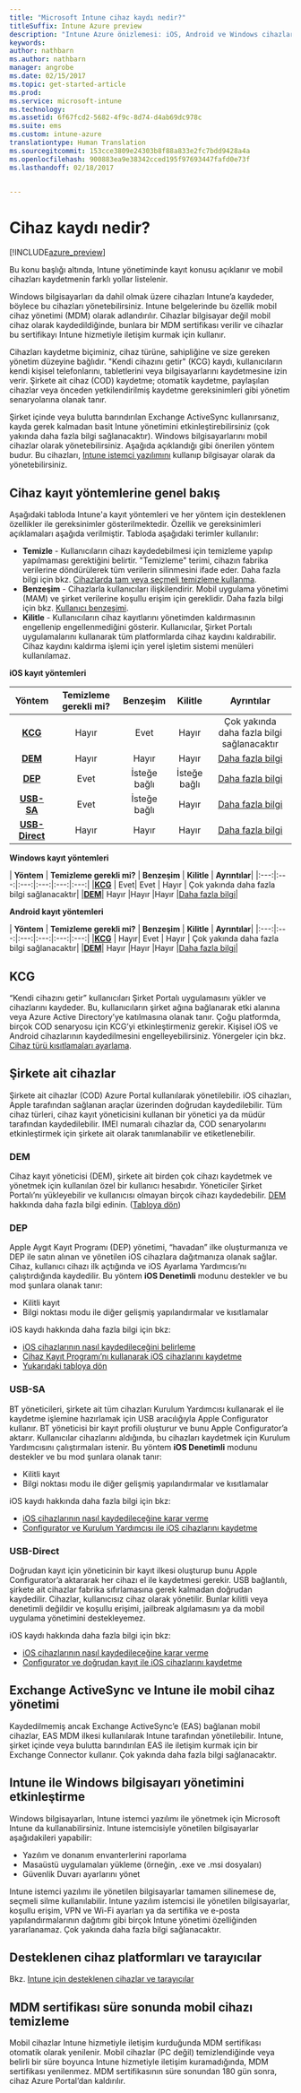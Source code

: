 ```yaml
---
title: "Microsoft Intune cihaz kaydı nedir?"
titleSuffix: Intune Azure preview
description: "Intune Azure önizlemesi: iOS, Android ve Windows cihazlarının kaydını öğrenin."
keywords: 
author: nathbarn
ms.author: nathbarn
manager: angrobe
ms.date: 02/15/2017
ms.topic: get-started-article
ms.prod: 
ms.service: microsoft-intune
ms.technology: 
ms.assetid: 6f67fcd2-5682-4f9c-8d74-d4ab69dc978c
ms.suite: ems
ms.custom: intune-azure
translationtype: Human Translation
ms.sourcegitcommit: 153cce3809e24303b8f88a833e2fc7bdd9428a4a
ms.openlocfilehash: 900883ea9e38342cced195f97693447fafd0e73f
ms.lasthandoff: 02/18/2017


---
```


# <a name="what-is-device-enrollment"></a>Cihaz kaydı nedir?
[!INCLUDE[azure_preview](../includes/azure_preview.md)]

Bu konu başlığı altında, Intune yönetiminde kayıt konusu açıklanır ve mobil cihazları kaydetmenin farklı yollar listelenir.

Windows bilgisayarları da dahil olmak üzere cihazları Intune’a kaydeder, böylece bu cihazları yönetebilirsiniz. Intune belgelerinde bu özellik mobil cihaz yönetimi (MDM) olarak adlandırılır. Cihazlar bilgisayar değil mobil cihaz olarak kaydedildiğinde, bunlara bir MDM sertifikası verilir ve cihazlar bu sertifikayı Intune hizmetiyle iletişim kurmak için kullanır.

Cihazları kaydetme biçiminiz, cihaz türüne, sahipliğine ve size gereken yönetim düzeyine bağlıdır. "Kendi cihazını getir" (KCG) kaydı, kullanıcıların kendi kişisel telefonlarını, tabletlerini veya bilgisayarlarını kaydetmesine izin verir. Şirkete ait cihaz (COD) kaydetme; otomatik kaydetme, paylaşılan cihazlar veya önceden yetkilendirilmiş kaydetme gereksinimleri gibi yönetim senaryolarına olanak tanır.

Şirket içinde veya bulutta barındırılan Exchange ActiveSync kullanırsanız, kayda gerek kalmadan basit Intune yönetimini etkinleştirebilirsiniz (çok yakında daha fazla bilgi sağlanacaktır). Windows bilgisayarlarını mobil cihazlar olarak yönetebilirsiniz. Aşağıda açıklandığı gibi önerilen yöntem budur. Bu cihazları, [Intune istemci yazılımını](https://docs.microsoft.com/intune/deploy-use/manage-windows-pcs-with-microsoft-intune) kullanıp bilgisayar olarak da yönetebilirsiniz.


## <a name="overview-of-device-enrollment-methods"></a>Cihaz kayıt yöntemlerine genel bakış

Aşağıdaki tabloda Intune'a kayıt yöntemleri ve her yöntem için desteklenen özellikler ile gereksinimler gösterilmektedir. Özellik ve gereksinimleri açıklamaları aşağıda verilmiştir. Tabloda aşağıdaki terimler kullanılır:

- **Temizle** - Kullanıcıların cihazı kaydedebilmesi için temizleme yapılıp yapılmaması gerektiğini belirtir. "Temizleme" terimi, cihazın fabrika verilerine döndürülerek tüm verilerin silinmesini ifade eder. Daha fazla bilgi için bkz. [Cihazlarda tam veya seçmeli temizleme kullanma](/intune-azure/manage-devices/use-full-or-selective-wipe-on-devices-using-microsoft-intune).
- **Benzeşim** - Cihazlarla kullanıcıları ilişkilendirir. Mobil uygulama yönetimi (MAM) ve şirket verilerine koşullu erişim için gereklidir. Daha fazla bilgi için bkz. [Kullanıcı benzeşimi](enroll-ios-devices-using-device-enrollment-program.md).
- **Kilitle** - Kullanıcıların cihaz kayıtlarını yönetimden kaldırmasının engellenip engellenmediğini gösterir. Kullanıcılar, Şirket Portalı uygulamalarını kullanarak tüm platformlarda cihaz kaydını kaldırabilir. Cihaz kaydını kaldırma işlemi için yerel işletim sistemi menüleri kullanılamaz.


**iOS kayıt yöntemleri**

| **Yöntem** |    **Temizleme gerekli mi?** |    **Benzeşim**    |    **Kilitle** | **Ayrıntılar** |
|:---:|:---:|:---:|:---:|:---:|
|**[KCG](#byod)** | Hayır|    Evet |    Hayır | Çok yakında daha fazla bilgi sağlanacaktır|
|**[DEM](#dem)**|    Hayır |Hayır |Hayır    | [Daha fazla bilgi](enroll-ios-devices-using-device-enrollment-program.md)|
|**[DEP](#dep)**|    Evet |    İsteğe bağlı |    İsteğe bağlı|[Daha fazla bilgi](enroll-ios-devices-using-device-enrollment-program.md)|
|**[USB-SA](#usb-sa)**|    Evet |    İsteğe bağlı |    Hayır| [Daha fazla bilgi](enroll-ios-devices-with-apple-configurator-and-setup-assistant.md)|
|**[USB-Direct](#usb-direct)**|    Hayır |    Hayır    | Hayır|[Daha fazla bilgi](enroll-ios-devices-with-apple-configurator-and-direct-enrollment.md)|



**Windows kayıt yöntemleri**

| **Yöntem** |    **Temizleme gerekli mi?** |    **Benzeşim**    |    **Kilitle** | **Ayrıntılar**|
|:---:|:---:|:---:|:---:|:---:|:---:|
|**[KCG](#byod)** | Evet|    Evet |    Hayır | Çok yakında daha fazla bilgi sağlanacaktır|
|**[DEM](#dem)**|    Hayır |Hayır |Hayır    |[Daha fazla bilgi](enroll-devices-using-device-enrollment-manager.md)|

**Android kayıt yöntemleri**

| **Yöntem** |    **Temizleme gerekli mi?** |    **Benzeşim**    |    **Kilitle** | **Ayrıntılar**|
|:---:|:---:|:---:|:---:|:---:|:---:|
|**[KCG](#byod)** | Hayır|    Evet |    Hayır | Çok yakında daha fazla bilgi sağlanacaktır|
|**[DEM](#dem)**|    Hayır |Hayır |Hayır    |[Daha fazla bilgi](enroll-ios-devices-using-device-enrollment-program.md)|


## <a name="byod"></a>KCG
“Kendi cihazını getir” kullanıcıları Şirket Portalı uygulamasını yükler ve cihazlarını kaydeder. Bu, kullanıcıların şirket ağına bağlanarak etki alanına veya Azure Active Directory’ye katılmasına olanak tanır. Çoğu platformda, birçok COD senaryosu için KCG’yi etkinleştirmeniz gerekir. Kişisel iOS ve Android cihazlarının kaydedilmesini engelleyebilirsiniz. Yönergeler için bkz. [Cihaz türü kısıtlamaları ayarlama](https://docs.microsoft.com/intune-azure/enroll-devices/set-enrollment-restrictions#set-device-type-restrictions).

## <a name="corporate-owned-devices"></a>Şirkete ait cihazlar
Şirkete ait cihazlar (COD) Azure Portal kullanılarak yönetilebilir. iOS cihazları, Apple tarafından sağlanan araçlar üzerinden doğrudan kaydedilebilir. Tüm cihaz türleri, cihaz kayıt yöneticisini kullanan bir yönetici ya da müdür tarafından kaydedilebilir. IMEI numaralı cihazlar da, COD senaryolarını etkinleştirmek için şirkete ait olarak tanımlanabilir ve etiketlenebilir.

### <a name="dem"></a>DEM
Cihaz kayıt yöneticisi (DEM), şirkete ait birden çok cihazı kaydetmek ve yönetmek için kullanılan özel bir kullanıcı hesabıdır. Yöneticiler Şirket Portalı’nı yükleyebilir ve kullanıcısı olmayan birçok cihazı kaydedebilir. [DEM](enroll-devices-using-device-enrollment-manager.md) hakkında daha fazla bilgi edinin. ([Tabloya dön](#overview-of-device-enrollment-methods))

### <a name="dep"></a>DEP
Apple Aygıt Kayıt Programı (DEP) yönetimi, “havadan” ilke oluşturmanıza ve DEP ile satın alınan ve yönetilen iOS cihazlara dağıtmanıza olanak sağlar. Cihaz, kullanıcı cihazı ilk açtığında ve iOS Ayarlama Yardımcısı’nı çalıştırdığında kaydedilir. Bu yöntem **iOS Denetimli** modunu destekler ve bu mod şunlara olanak tanır:

  -    Kilitli kayıt
  -    Bilgi noktası modu ile diğer gelişmiş yapılandırmalar ve kısıtlamalar

iOS kaydı hakkında daha fazla bilgi için bkz:

- [iOS cihazlarının nasıl kaydedileceğini belirleme](choose-ios-enrollment-method.md)
- [Cihaz Kayıt Programı’nı kullanarak iOS cihazlarını kaydetme](enroll-ios-devices-using-device-enrollment-program.md)
- [Yukarıdaki tabloya dön](#overview-of-device-enrollment-methods)

### <a name="usb-sa"></a>USB-SA
BT yöneticileri, şirkete ait tüm cihazları Kurulum Yardımcısı kullanarak el ile kaydetme işlemine hazırlamak için USB aracılığıyla Apple Configurator kullanır. BT yöneticisi bir kayıt profili oluşturur ve bunu Apple Configurator’a aktarır. Kullanıcılar cihazlarını aldığında, bu cihazları kaydetmek için Kurulum Yardımcısını çalıştırmaları istenir. Bu yöntem **iOS Denetimli** modunu destekler ve bu mod şunlara olanak tanır:
  -    Kilitli kayıt
  -    Bilgi noktası modu ile diğer gelişmiş yapılandırmalar ve kısıtlamalar

iOS kaydı hakkında daha fazla bilgi için bkz:

- [iOS cihazlarının nasıl kaydedileceğine karar verme](choose-ios-enrollment-method.md)
- [Configurator ve Kurulum Yardımcısı ile iOS cihazlarını kaydetme](enroll-ios-devices-with-apple-configurator-and-setup-assistant.md)

### <a name="usb-direct"></a>USB-Direct
Doğrudan kayıt için yöneticinin bir kayıt ilkesi oluşturup bunu Apple Configurator’a aktararak her cihazı el ile kaydetmesi gerekir. USB bağlantılı, şirkete ait cihazlar fabrika sıfırlamasına gerek kalmadan doğrudan kaydedilir. Cihazlar, kullanıcısız cihaz olarak yönetilir. Bunlar kilitli veya denetimli değildir ve koşullu erişimi, jailbreak algılamasını ya da mobil uygulama yönetimini destekleyemez.

iOS kaydı hakkında daha fazla bilgi için bkz:

- [iOS cihazlarının nasıl kaydedileceğine karar verme](choose-ios-enrollment-method.md)
- [Configurator ve doğrudan kayıt ile iOS cihazlarını kaydetme](enroll-ios-devices-with-apple-configurator-and-direct-enrollment.md)

## <a name="mobile-device-management-with-exchange-activesync-and-intune"></a>Exchange ActiveSync ve Intune ile mobil cihaz yönetimi
Kaydedilmemiş ancak Exchange ActiveSync’e (EAS) bağlanan mobil cihazlar, EAS MDM ilkesi kullanılarak Intune tarafından yönetilebilir. Intune, şirket içinde veya bulutta barındırılan EAS ile iletişim kurmak için bir Exchange Connector kullanır. Çok yakında daha fazla bilgi sağlanacaktır.


## <a name="windows-pc-management-with-intune"></a>Intune ile Windows bilgisayarı yönetimini etkinleştirme  
Windows bilgisayarları, Intune istemci yazılımı ile yönetmek için Microsoft Intune da kullanabilirsiniz. Intune istemcisiyle yönetilen bilgisayarlar aşağıdakileri yapabilir:

 - Yazılım ve donanım envanterlerini raporlama
 - Masaüstü uygulamaları yükleme (örneğin, .exe ve .msi dosyaları)
 - Güvenlik Duvarı ayarlarını yönet

Intune istemci yazılımı ile yönetilen bilgisayarlar tamamen silinemese de, seçmeli silme kullanılabilir. Intune yazılım istemcisi ile yönetilen bilgisayarlar, koşullu erişim, VPN ve Wi-Fi ayarları ya da sertifika ve e-posta yapılandırmalarının dağıtımı gibi birçok Intune yönetimi özelliğinden yararlanamaz. Çok yakında daha fazla bilgi sağlanacaktır.

## <a name="supported-device-platforms-and-browsers"></a>Desteklenen cihaz platformları ve tarayıcılar

Bkz. [Intune için desteklenen cihazlar ve tarayıcılar](https://docs.microsoft.com/intune/get-started/supported-mobile-devices-and-computers)

## <a name="mobile-device-cleanup-after-mdm-certificate-expiration"></a>MDM sertifikası süre sonunda mobil cihazı temizleme

Mobil cihazlar Intune hizmetiyle iletişim kurduğunda MDM sertifikası otomatik olarak yenilenir. Mobil cihazlar (PC değil) temizlendiğinde veya belirli bir süre boyunca Intune hizmetiyle iletişim kuramadığında, MDM sertifikası yenilenmez. MDM sertifikasının süre sonundan 180 gün sonra, cihaz Azure Portal’dan kaldırılır.


